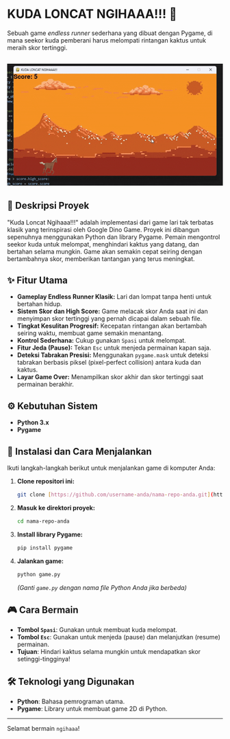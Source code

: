 # KUDA LONCAT NGIHAAA!!! 🐴

Sebuah game *endless runner* sederhana yang dibuat dengan Pygame, di mana seekor kuda pemberani harus melompati rintangan kaktus untuk meraih skor tertinggi.

![Gameplay Kuda Loncat](https://github.com/Michael-dvs/Horse-Jumpp-game/blob/main/ezgif.com-optimize.gif)
---

## 📜 Deskripsi Proyek

"Kuda Loncat Ngihaaa!!!" adalah implementasi dari game lari tak terbatas klasik yang terinspirasi oleh Google Dino Game. Proyek ini dibangun sepenuhnya menggunakan Python dan library Pygame. Pemain mengontrol seekor kuda untuk melompat, menghindari kaktus yang datang, dan bertahan selama mungkin. Game akan semakin cepat seiring dengan bertambahnya skor, memberikan tantangan yang terus meningkat.

## ✨ Fitur Utama

- **Gameplay Endless Runner Klasik:** Lari dan lompat tanpa henti untuk bertahan hidup.
- **Sistem Skor dan High Score:** Game melacak skor Anda saat ini dan menyimpan skor tertinggi yang pernah dicapai dalam sebuah file.
- **Tingkat Kesulitan Progresif:** Kecepatan rintangan akan bertambah seiring waktu, membuat game semakin menantang.
- **Kontrol Sederhana:** Cukup gunakan `Spasi` untuk melompat.
- **Fitur Jeda (Pause):** Tekan `Esc` untuk menjeda permainan kapan saja.
- **Deteksi Tabrakan Presisi:** Menggunakan `pygame.mask` untuk deteksi tabrakan berbasis piksel (pixel-perfect collision) antara kuda dan kaktus.
- **Layar Game Over:** Menampilkan skor akhir dan skor tertinggi saat permainan berakhir.

## ⚙️ Kebutuhan Sistem

- **Python 3.x**
- **Pygame**

## 🚀 Instalasi dan Cara Menjalankan

Ikuti langkah-langkah berikut untuk menjalankan game di komputer Anda:

1.  **Clone repositori ini:**
    ```bash
    git clone [https://github.com/username-anda/nama-repo-anda.git](https://github.com/username-anda/nama-repo-anda.git)
    ```

2.  **Masuk ke direktori proyek:**
    ```bash
    cd nama-repo-anda
    ```

3.  **Install library Pygame:**
    ```bash
    pip install pygame
    ```

4.  **Jalankan game:**
    ```bash
    python game.py 
    ```
    *(Ganti `game.py` dengan nama file Python Anda jika berbeda)*

## 🎮 Cara Bermain

-   **Tombol `Spasi`**: Gunakan untuk membuat kuda melompat.
-   **Tombol `Esc`**: Gunakan untuk menjeda (pause) dan melanjutkan (resume) permainan.
-   **Tujuan**: Hindari kaktus selama mungkin untuk mendapatkan skor setinggi-tingginya!

## 🛠️ Teknologi yang Digunakan

-   **Python**: Bahasa pemrograman utama.
-   **Pygame**: Library untuk membuat game 2D di Python.

---

Selamat bermain `ngihaaa`!
